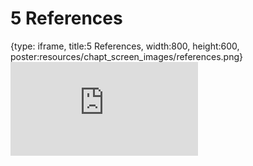 # 5 References
 
{type: iframe, title:5 References, width:800, height:600, poster:resources/chapt_screen_images/references.png}
![](https://b7m.github.io/Product/no_toc/references.html)
 

 

